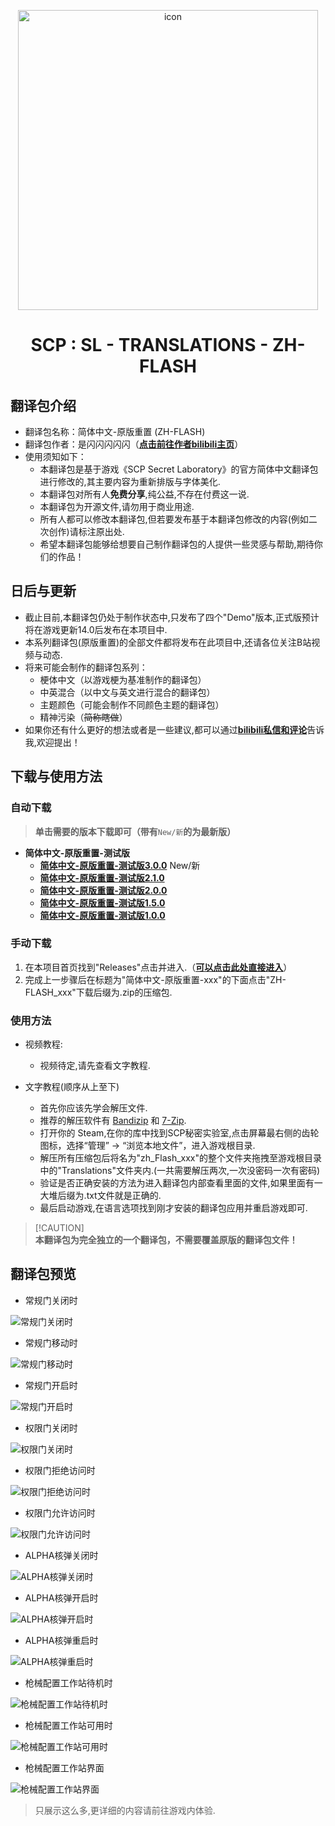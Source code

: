 <p align=center>

<img  width="480"  alt="icon"  height="480"  src="./PNG/ZH_FLASH.png"  />

</p>

<div align="center">

# SCP : SL - TRANSLATIONS - ZH-FLASH

</div>

## 翻译包介绍

- 翻译包名称：简体中文-原版重置 (ZH-FLASH)
- 翻译包作者：是闪闪闪闪闪（**[点击前往作者bilibili主页](https://space.bilibili.com/545576624)**）
- 使用须知如下：
  - 本翻译包是基于游戏《SCP Secret Laboratory》的官方简体中文翻译包进行修改的,其主要内容为重新排版与字体美化.
  - 本翻译包对所有人**免费分享**,纯公益,不存在付费这一说.
  - 本翻译包为开源文件,请勿用于商业用途.
  - 所有人都可以修改本翻译包,但若要发布基于本翻译包修改的内容(例如二次创作)请标注原出处.
  - 希望本翻译包能够给想要自己制作翻译包的人提供一些灵感与帮助,期待你们的作品！
  
## 日后与更新

- 截止目前,本翻译包仍处于制作状态中,只发布了四个"Demo"版本,正式版预计将在游戏更新14.0后发布在本项目中.
- 本系列翻译包(原版重置)的全部文件都将发布在此项目中,还请各位关注B站视频与动态.
- 将来可能会制作的翻译包系列：
  - 梗体中文（以游戏梗为基准制作的翻译包）
  - 中英混合（以中文与英文进行混合的翻译包）
  - 主题颜色（可能会制作不同颜色主题的翻译包）
  - 精神污染（~~简称瞎做~~）
- 如果你还有什么更好的想法或者是一些建议,都可以通过[**bilibili私信和评论**](https://space.bilibili.com/545576624)告诉我,欢迎提出！

## 下载与使用方法

### 自动下载
> **单击需要的版本下载即可（带有**`New/新`**的为最新版）**
- **简体中文-原版重置-测试版**
  - [**简体中文-原版重置-测试版3.0.0**](https://github.com/ShanFlash/SCP-SL_zh_Flash/releases/download/Demo-3.0/ZH_FLASH_Demo3.0.zip) New/新
  - [**简体中文-原版重置-测试版2.1.0**](https://github.com/ShanFlash/SCP-SL_zh_Flash/releases/download/Demo-2.1/ZH_FLASH_Demo2.1.zip)
  - [**简体中文-原版重置-测试版2.0.0**](https://github.com/ShanFlash/SCP-SL_zh_Flash/releases/download/Demo-2.0/ZH_FLASH_Demo2.0.zip)
  - [**简体中文-原版重置-测试版1.5.0**](https://github.com/ShanFlash/SCP-SL_zh_Flash/releases/download/Demo-1.5/ZH_FLASH_Demo1.5.zip)
  - [**简体中文-原版重置-测试版1.0.0**](https://github.com/ShanFlash/SCP-SL_zh_Flash/releases/download/Demo-1.0/ZH_FLASH_Demo1.0.zip)
 
### 手动下载
1. 在本项目首页找到"Releases"点击并进入.（**[可以点击此处直接进入](https://github.com/ShanFlash/SCP-SL_zh_Flash/releases)**）
2. 完成上一步骤后在标题为"简体中文-原版重置-xxx"的下面点击"ZH-FLASH_xxx"下载后缀为.zip的压缩包.

### 使用方法

- 视频教程:
  - 视频待定,请先查看文字教程.

- 文字教程(顺序从上至下)
  - 首先你应该先学会解压文件.
  - 推荐的解压软件有 [Bandizip](https://www.bandisoft.com/bandizip/) 和 [7-Zip](https://7-zip.org/).
  - 打开你的 Steam,在你的库中找到SCP秘密实验室,点击屏幕最右侧的齿轮图标，选择“管理” -> “浏览本地文件”，进入游戏根目录.
  - 解压所有压缩包后将名为"zh_Flash_xxx"的整个文件夹拖拽至游戏根目录中的"Translations"文件夹内.(一共需要解压两次,一次没密码一次有密码)
  - 验证是否正确安装的方法为进入翻译包内部查看里面的文件,如果里面有一大堆后缀为.txt文件就是正确的.
  - 最后启动游戏,在语言选项找到刚才安装的翻译包应用并重启游戏即可.

> [!CAUTION]\
> **本翻译包为完全独立的一个翻译包，不需要覆盖原版的翻译包文件！**

## 翻译包预览

- 常规门关闭时

![常规门关闭时](https://i0.hdslb.com/bfs/article/f272d2389726799ebbe823c16e513121545576624.png@1256w_708h_!web-article-pic.avif)

- 常规门移动时

![常规门移动时](https://i0.hdslb.com/bfs/article/e425dfc74b428c023cbc929ffa8aca44545576624.png@1256w_708h_!web-article-pic.avif)

- 常规门开启时

![常规门开启时](https://i0.hdslb.com/bfs/article/6cbf5f93e5e3f11b013354f037014643545576624.png@1256w_708h_!web-article-pic.avif)

- 权限门关闭时

![权限门关闭时](https://i0.hdslb.com/bfs/article/0d184bbf977de8e922bacbd9dcae046d545576624.png@1256w_708h_!web-article-pic.avif)

- 权限门拒绝访问时

![权限门拒绝访问时](https://i0.hdslb.com/bfs/article/b5d324557ce13cae4f67d0e4ffacedaa545576624.png@1256w_708h_!web-article-pic.avif)

- 权限门允许访问时

![权限门允许访问时](https://i0.hdslb.com/bfs/article/feff5c703b35b405ecfff7f137df743c545576624.png@1256w_708h_!web-article-pic.avif)

- ALPHA核弹关闭时

![ALPHA核弹关闭时](https://i0.hdslb.com/bfs/article/77afad8f76fb65726b50a8cded0bc8ad545576624.png@1256w_708h_!web-article-pic.avif)

- ALPHA核弹开启时

![ALPHA核弹开启时](https://i0.hdslb.com/bfs/article/6b49c7463f861ebb4b3cbc1113b6104f545576624.png@1256w_708h_!web-article-pic.avif)

- ALPHA核弹重启时

![ALPHA核弹重启时](https://i0.hdslb.com/bfs/article/0b15141356ca4302a8b2896018c2d400545576624.png@1256w_708h_!web-article-pic.avif)

- 枪械配置工作站待机时

![枪械配置工作站待机时](https://i0.hdslb.com/bfs/article/d577b81410e7111a3333d8a22988a49a545576624.png@1256w_708h_!web-article-pic.avif)

- 枪械配置工作站可用时

![枪械配置工作站可用时](https://i0.hdslb.com/bfs/article/08cffa250728e0b4312529a9be0356d1545576624.png@1256w_708h_!web-article-pic.avif)

- 枪械配置工作站界面

![枪械配置工作站界面](https://i0.hdslb.com/bfs/article/784fb2e9f890e18df9c0ed3e526b78c1545576624.png@1256w_708h_!web-article-pic.avif)
> 只展示这么多,更详细的内容请前往游戏内体验.




